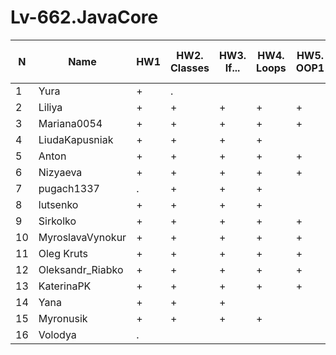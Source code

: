 # Lv-662.JavaCore

N|Name| HW1 | HW2. Classes|HW3. If...|HW4. Loops|HW5. OOP1 |HW6. OOP2 |HW7. Inner classes| HW8. Collection | HW9. String|HW10. Exception|HW11. Thread. IO|HW12. Java8
--|--|--|--|--|--|--|--|--|--|--|--|--|--
1|Yura|+|.|||||||||||
2|Liliya|+|+|+|+|+|+|+||+||||
3|Mariana0054|+|+|+|+|+||||||||
4|LiudaKapusniak|+|+|+|+|||||||||
5|Anton|+|+|+|+|+|+|+|+|+||||
6|Nizyaeva|+|+|+|+|+|+|+||||||
7|pugach1337|.|+|+|+|||||||||
8|lutsenko|+|+|+|+|||||||||
9|Sirkolko|+|+|+|+|+|+|+|+|||||
10|MyroslavaVynokur|+|+|+|+|+|+|+|+|+||||
11|Oleg Kruts|+|+|+|+|+|+|+|+|||||
12|Oleksandr_Riabko|+|+|+|+|+|+|+|+|+||||
13|KaterinaPK|+|+|+|+|+|+|+|+|||||
14|Yana|+|+|+||||||||||
15|Myronusik|+|+|+|+|||||||||
16|Volodya|.||||||||||||

